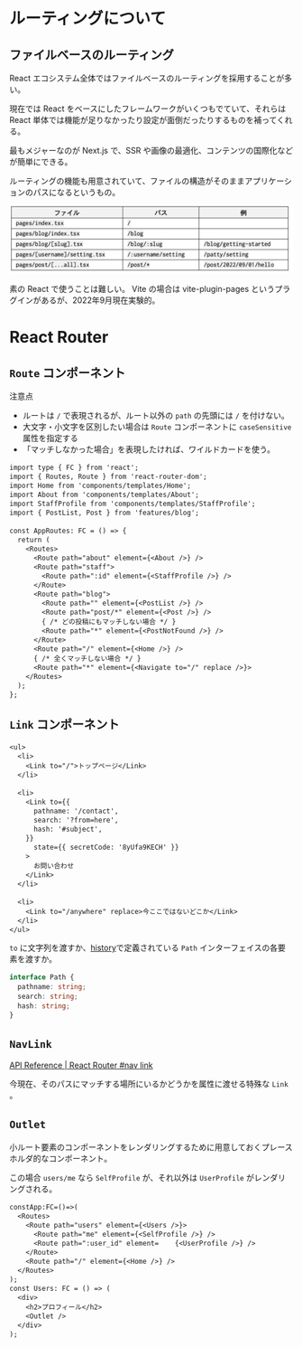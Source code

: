 # ルーティングについて

## ファイルベースのルーティング

React エコシステム全体ではファイルベースのルーティングを採用することが多い。

現在では React をベースにしたフレームワークがいくつもでていて、それらは React 単体では機能が足りなかったり設定が面倒だったりするものを補ってくれる。

最もメジャーなのが Next.js で、SSR や画像の最適化、コンテンツの国際化などが簡単にできる。

ルーティングの機能も用意されていて、ファイルの構造がそのままアプリケーションのパスになるというもの。

![Next.js Routing](../../../images/fec1e192f34c249f69e3da1a143fcac51533398390a527f40e63066be8ebb6c6.png)

素の React で使うことは難しい。
Vite の場合は vite-plugin-pages というプラグインがあるが、2022年9月現在実験的。

# React Router

## `Route` コンポーネント

注意点

- ルートは `/` で表現されるが、ルート以外の `path` の先頭には `/` を付けない。
- 大文字・小文字を区別したい場合は `Route` コンポーネントに `caseSensitive` 属性を指定する
- 「マッチしなかった場合」を表現したければ、ワイルドカードを使う。

```tsx
import type { FC } from 'react';
import { Routes, Route } from 'react-router-dom';
import Home from 'components/templates/Home';
import About from 'components/templates/About';
import StaffProfile from 'components/templates/StaffProfile';
import { PostList, Post } from 'features/blog';

const AppRoutes: FC = () => {
  return (
    <Routes>
      <Route path="about" element={<About />} />
      <Route path="staff">
        <Route path=":id" element={<StaffProfile />} />
      </Route>
      <Route path="blog">
        <Route path="" element={<PostList />} />
        <Route path="post/*" element={<Post />} />
        { /* どの投稿にもマッチしない場合 */ }
        <Route path="*" element={<PostNotFound />} />
      </Route>
      <Route path="/" element={<Home />} />
      { /* 全くマッチしない場合 */ }
      <Route path="*" element={<Navigate to="/" replace />}>
    </Routes>
  );
};
```

## `Link` コンポーネント

```tsx
<ul>
  <li>
    <Link to="/">トップページ</Link>
  </li>

  <li>
    <Link to={{
      pathname: '/contact',
      search: '?from=here',
      hash: '#subject',
    }}
      state={{ secretCode: '8yUfa9KECH' }}
    >
      お問い合わせ
    </Link>
  </li>

  <li>
    <Link to="/anywhere" replace>今ここではないどこか</Link>
  </li>
</ul>
```

`to` に文字列を渡すか、[history](https://github.com/remix-run/history)で定義されている `Path` インターフェイスの各要素を渡すか。

```ts
interface Path {
  pathname: string;
  search: string;
  hash: string;
}
```

## `NavLink`

[API Reference | React Router #nav link](https://reactrouter.com/en/v6.3.0/api#navlink)

今現在、そのパスにマッチする場所にいるかどうかを属性に渡せる特殊な `Link` 。

## `Outlet`

小ルート要素のコンポーネントをレンダリングするために用意しておくプレースホルダ的なコンポーネント。

この場合 `users/me` なら `SelfProfile` が、それ以外は `UserProfile` がレンダリングされる。

```tsx
constApp:FC=()=>(
  <Routes>
    <Route path="users" element={<Users />}>
      <Route path="me" element={<SelfProfile />} />
      <Route path=":user_id" element=    {<UserProfile />} />
    </Route>
    <Route path="/" element={<Home />} />
  </Routes>
);
const Users: FC = () => (
  <div>
    <h2>プロフィール</h2>
    <Outlet />
  </div>
);
```
